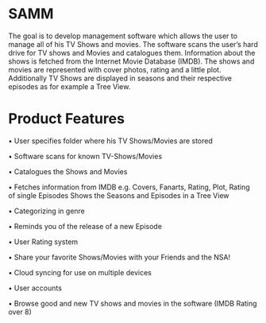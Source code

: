 SAMM
=======
The goal is to develop management software which allows the user to manage all of his TV Shows and movies. 
The software scans the user’s hard drive for TV shows and Movies and catalogues them. Information about the 
shows is fetched from the Internet Movie Database (IMDB). The shows and movies are represented with cover photos, 
rating and a little plot. Additionally TV Shows are displayed in seasons and their respective episodes as for 
example a Tree View.

Product Features
=======
•	User specifies folder where his TV Shows/Movies are stored

•	Software scans for known TV-Shows/Movies

•	Catalogues the Shows and Movies

•	Fetches information from IMDB e.g. Covers, Fanarts, Rating, Plot, Rating of single Episodes
  Shows the Seasons and Episodes in a Tree View
  
•	Categorizing in genre

•	Reminds you of the release of a new Episode

•	User Rating system 

•	Share your favorite Shows/Movies with your Friends and the NSA!

•	Cloud syncing for use on multiple devices

•	User accounts

•	Browse good and new TV shows and movies in the software (IMDB Rating over 8)

